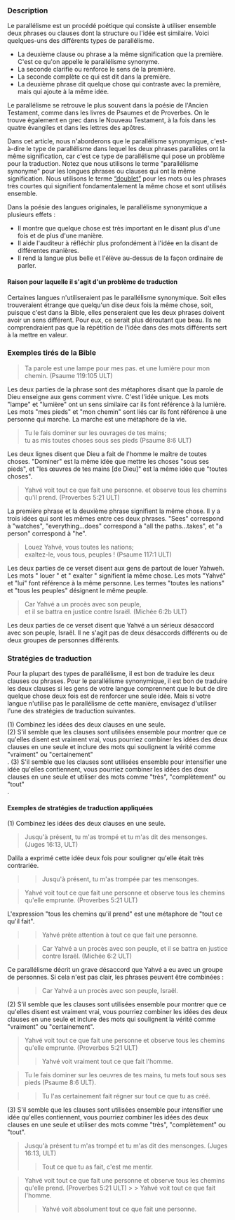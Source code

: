 ### Description

Le parallélisme est un procédé poétique qui consiste à utiliser ensemble deux phrases ou clauses dont la structure ou l'idée est similaire. Voici quelques-uns des différents types de parallélisme.

* La deuxième clause ou phrase a la même signification que la première. C'est ce qu'on appelle le parallélisme synonyme.
* La seconde clarifie ou renforce le sens de la première.
* La seconde complète ce qui est dit dans la première.
* La deuxième phrase dit quelque chose qui contraste avec la première, mais qui ajoute à la même idée.

Le parallélisme se retrouve le plus souvent dans la poésie de l'Ancien Testament, comme dans les livres de Psaumes et de Proverbes. On le trouve également en grec dans le Nouveau Testament, à la fois dans les quatre évangiles et dans les lettres des apôtres.

Dans cet article, nous n'aborderons que le parallélisme synonymique, c'est-à-dire le type de parallélisme dans lequel les deux phrases parallèles ont la même signification, car c'est ce type de parallélisme qui pose un problème pour la traduction. Notez que nous utilisons le terme "parallélisme synonyme" pour les longues phrases ou clauses qui ont la même signification. Nous utilisons le terme [“doublet”](../figs-doublet/01.md) pour les mots ou les phrases très courtes qui signifient fondamentalement la même chose et sont utilisés ensemble.

Dans la poésie des langues originales, le parallélisme synonymique a plusieurs effets :

* Il montre que quelque chose est très important en le disant plus d'une fois et de plus d'une manière.
* Il aide l'auditeur à réfléchir plus profondément à l'idée en la disant de différentes manières.
* Il rend la langue plus belle et l'élève au-dessus de la façon ordinaire de parler.

#### Raison pour laquelle il s'agit d'un problème de traduction

Certaines langues n'utiliseraient pas le parallélisme synonymique. Soit elles trouveraient étrange que quelqu'un dise deux fois la même chose, soit, puisque c'est dans la Bible, elles penseraient que les deux phrases doivent avoir un sens différent. Pour eux, ce serait plus déroutant que beau. Ils ne comprendraient pas que la répétition de l'idée dans des mots différents sert à la mettre en valeur.

### Exemples tirés de la Bible

> Ta parole est une lampe pour mes pas.
> et une lumière pour mon chemin. (Psaume 119:105 ULT)

Les deux parties de la phrase sont des métaphores disant que la parole de Dieu enseigne aux gens comment vivre. C'est l'idée unique. Les mots "lampe" et "lumière" ont un sens similaire car ils font référence à la lumière. Les mots "mes pieds" et "mon chemin" sont liés car ils font référence à une personne qui marche. La marche est une métaphore de la vie.

> Tu le fais dominer sur les ouvrages de tes mains;<br>
> tu as mis toutes choses sous ses pieds (Psaume 8:6 ULT)

Les deux lignes disent que Dieu a fait de l'homme le maître de toutes choses. "Dominer" est la même idée que mettre les choses "sous ses pieds", et "les œuvres de tes mains [de Dieu]" est la même idée que "toutes choses".

> Yahvé voit tout ce que fait une personne.
> et observe tous les chemins qu'il prend. (Proverbes 5:21 ULT)

La première phrase et la deuxième phrase signifient la même chose. Il y a trois idées qui sont les mêmes entre ces deux phrases. "Sees" correspond à "watches", "everything...does" correspond à "all the paths...takes", et "a person" correspond à "he".

> Louez Yahvé, vous toutes les nations;<br>
> exaltez-le, vous tous, peuples ! (Psaume 117:1 ULT)

Les deux parties de ce verset disent aux gens de partout de louer Yahweh. Les mots " louer " et " exalter " signifient la même chose. Les mots "Yahvé" et "lui" font référence à la même personne. Les termes "toutes les nations" et "tous les peuples" désignent le même peuple.

> Car Yahvé a un procès avec son peuple,<br>
> et il se battra en justice contre Israël. (Michée 6:2b ULT)

Les deux parties de ce verset disent que Yahvé a un sérieux désaccord avec son peuple, Israël. Il ne s'agit pas de deux désaccords différents ou de deux groupes de personnes différents.

### Stratégies de traduction

Pour la plupart des types de parallélisme, il est bon de traduire les deux clauses ou phrases. Pour le parallélisme synonymique, il est bon de traduire les deux clauses si les gens de votre langue comprennent que le but de dire quelque chose deux fois est de renforcer une seule idée. Mais si votre langue n'utilise pas le parallélisme de cette manière, envisagez d'utiliser l'une des stratégies de traduction suivantes.

(1) Combinez les idées des deux clauses en une seule.<br>
(2) S'il semble que les clauses sont utilisées ensemble pour montrer que ce qu'elles disent est vraiment vrai, vous pourriez combiner les idées des deux clauses en une seule et inclure des mots qui soulignent la vérité comme "vraiment" ou "certainement"<br>.
(3) S'il semble que les clauses sont utilisées ensemble pour intensifier une idée qu'elles contiennent, vous pourriez combiner les idées des deux clauses en une seule et utiliser des mots comme "très", "complètement" ou "tout"<br>.

#### Exemples de stratégies de traduction appliquées

(1) Combinez les idées des deux clauses en une seule.

> Jusqu'à présent, tu m'as trompé et tu m'as dit des mensonges. (Juges 16:13, ULT)<br>

Dalila a exprimé cette idée deux fois pour souligner qu'elle était très contrariée.

> > Jusqu'à présent, tu m'as trompée par tes mensonges.

> Yahvé voit tout ce que fait une personne et observe tous les chemins qu'elle emprunte. (Proverbes 5:21 ULT)<br>

L'expression "tous les chemins qu'il prend" est une métaphore de "tout ce qu'il fait".

> > Yahvé prête attention à tout ce que fait une personne.

> > Car Yahvé a un procès avec son peuple, et il se battra en justice contre Israël. (Michée 6:2 ULT)<br>

Ce parallélisme décrit un grave désaccord que Yahvé a eu avec un groupe de personnes. Si cela n'est pas clair, les phrases peuvent être combinées :

> > Car Yahvé a un procès avec son peuple, Israël.

(2) S'il semble que les clauses sont utilisées ensemble pour montrer que ce qu'elles disent est vraiment vrai, vous pourriez combiner les idées des deux clauses en une seule et inclure des mots qui soulignent la vérité comme "vraiment" ou "certainement".

> Yahvé voit tout ce que fait une personne et observe tous les chemins qu'elle emprunte. (Proverbes 5:21 ULT)
> > Yahvé voit vraiment tout ce que fait l'homme.

> Tu le fais dominer sur les oeuvres de tes mains, tu mets tout sous ses pieds (Psaume 8:6 ULT).

>> Tu l'as certainement fait régner sur tout ce que tu as créé.

(3) S'il semble que les clauses sont utilisées ensemble pour intensifier une idée qu'elles contiennent, vous pourriez combiner les idées des deux clauses en une seule et utiliser des mots comme "très", "complètement" ou "tout".

> Jusqu'à présent tu m'as trompé et tu m'as dit des mensonges. (Juges 16:13, ULT)
> > Tout ce que tu as fait, c'est me mentir.

> Yahvé voit tout ce que fait une personne et observe tous les chemins qu'elle prend. (Proverbes 5:21 ULT) > > Yahvé voit tout ce que fait l'homme.
> > Yahvé voit absolument tout ce que fait une personne.
